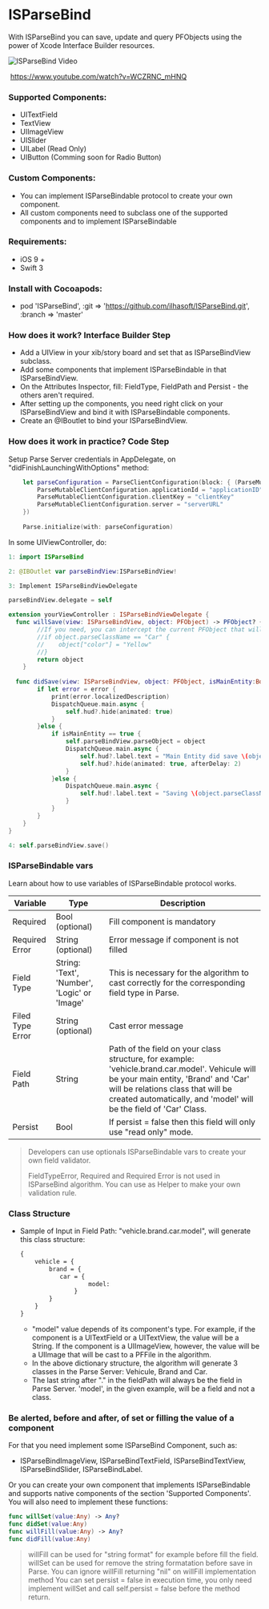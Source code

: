 # ISParseBind

With ISParseBind you can save, update and query PFObjects using the power of Xcode Interface Builder resources.

![ISParseBind Video](https://img.youtube.com/vi/WCZRNC_mHNQ/0.jpg)

​						https://www.youtube.com/watch?v=WCZRNC_mHNQ

### Supported Components:
- UITextField
- TextView
- UIImageView
- UISlider
- UILabel (Read Only)
- UIButton (Comming soon for Radio Button)

### Custom Components:
- You can implement ISParseBindable protocol to create your own component.
- All custom components need to subclass one of the supported components and to implement ISParseBindable

### Requirements:
- iOS 9 +
- Swift 3

### Install with Cocoapods:
- pod 'ISParseBind', :git => 'https://github.com/ilhasoft/ISParseBind.git', :branch => 'master'

### How does it work? Interface Builder Step
- Add a UIView in your xib/story board and set that as ISParseBindView subclass.
- Add some components that implement ISParseBindable in that ISParseBindView.
- On the Attributes Inspector, fill: FieldType, FieldPath and Persist - the others aren't required.
- After setting up the components, you need right click on your ISParseBindView and bind it with ISParseBindable components.
- Create an @IBoutlet to bind your ISParseBindView.

### How does it work in practice? Code Step

Setup Parse Server credentials in AppDelegate, on "didFinishLaunchingWithOptions" method:

```swift
    let parseConfiguration = ParseClientConfiguration(block: { (ParseMutableClientConfiguration) -> Void in
        ParseMutableClientConfiguration.applicationId = "applicationID"
        ParseMutableClientConfiguration.clientKey = "clientKey"
        ParseMutableClientConfiguration.server = "serverURL"
    })
    
    Parse.initialize(with: parseConfiguration)
```

In some UIViewController, do:

```swift
1: import ISParseBind
```
```swift
2: @IBOutlet var parseBindView:ISParseBindView!
```
```swift
3: Implement ISParseBindViewDelegate

parseBindView.delegate = self

extension yourViewController : ISParseBindViewDelegate {
  func willSave(view: ISParseBindView, object: PFObject) -> PFObject? {
        //If you need, you can intercept the current PFObject that will be saved and change some attributes before that. For example:
        //if object.parseClassName == "Car" {
        //    object["color"] = "Yellow"
        //}
        return object
    }
    
  func didSave(view: ISParseBindView, object: PFObject, isMainEntity:Bool, error: Error?) {
        if let error = error {
            print(error.localizedDescription)
            DispatchQueue.main.async {
                self.hud?.hide(animated: true)
            }
        }else {
            if isMainEntity == true {
                self.parseBindView.parseObject = object
                DispatchQueue.main.async {
                    self.hud?.label.text = "Main Entity did save \(object.parseClassName)"
                    self.hud?.hide(animated: true, afterDelay: 2)
                }
            }else {
                DispatchQueue.main.async {
                    self.hud!.label.text = "Saving \(object.parseClassName)"
                }
            }
        }
    }        
}
```
```swift
4: self.parseBindView.save()
```


### ISParseBindable vars

Learn about how to use variables of ISParseBindable protocol works.

| Variable         | Type                                     | Description                              |
| ---------------- | ---------------------------------------- | ---------------------------------------- |
| Required         | Bool (optional)                          | Fill component is mandatory              |
| Required Error   | String (optional)                        | Error message if component is not filled |
| Field Type       | String: 'Text', 'Number', 'Logic' or 'Image' | This is necessary for the algorithm to cast correctly for the corresponding field type in Parse. |
| Filed Type Error | String (optional)                        | Cast error message                       |
| Field Path       | String                                   | Path of the field on your class structure, for example: 'vehicle.brand.car.model'. Vehicule will be your main entity, 'Brand' and 'Car' will be relations class that will be created automatically, and 'model' will be the field of 'Car' Class. |
| Persist          | Bool                                     | If persist = false then this field will only use "read only" mode. |



> Developers can use optionals ISParseBindable vars to create your own field validator.
>
> FieldTypeError, Required and Required Error is not used in ISParseBind algorithm. You can use as Helper to make your own validation rule.



### Class Structure 

- Sample of Input in Field Path: "vehicle.brand.car.model", will generate this class structure:

  ```markdown
  {
      vehicle = {
          brand = {
           	 car = {
              	     model: 
            	 }
          }
      }
  }
  ```

  - "model" value depends of its component's type. For example, if the component is a UITextField or a UITextView, the value will be a String. If the component is a UIImageView, however, the value will be a UIImage that will be cast to a PFFile in the algorithm.
  - In the above dictionary structure, the algorithm will generate 3 classes in the Parse Server: Vehicule, Brand and Car.
  - The last string after "." in the fieldPath will always be the field in Parse Server. 'model', in the given example, will be a field and not a class.



### Be alerted, before and after, of set or filling the value of a component

For that you need implement some ISParseBind Component, such as:

- ISParseBindImageView, ISParseBindTextField, ISParseBindTextView, ISParseBindSlider, ISParseBindLabel.

Or you can create your own component that implements ISParseBindable and supports native components of the section 'Supported Components'. You will also need to implement these functions:

```swift
func willSet(value:Any) -> Any?
func didSet(value:Any)
func willFill(value:Any) -> Any?
func didFill(value:Any)
```
> willFill can be used for "string format" for example before fill the field.
> willSet can be used for remove the string formatation before save in Parse.
> You can ignore willFill returning "nil" on willFill implementation method
> You can set persist = false in execution time, you only need implement willSet and call self.persist = false before the method return.